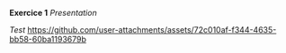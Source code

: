 **Exercice 1**
*Presentation*

*Test*
https://github.com/user-attachments/assets/72c010af-f344-4635-bb58-60ba1193679b

